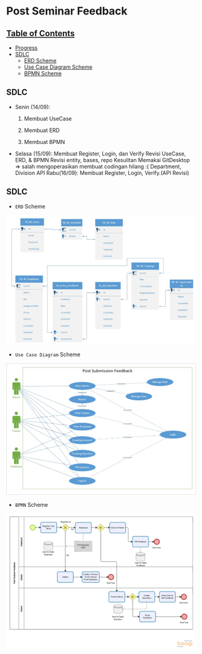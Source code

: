 # Post Seminar Feedback

## [Table of Contents](#)

- [Progress](#installation)
- [SDLC](#sdlc)
    - [ERD Scheme](#ERD-Scheme)
    - [Use Case Diagram Scheme](#use-case-diagram-Scheme)
    - [BPMN Scheme](#bpmn-Scheme)

## SDLC

- Senin (14/09):

    1. Membuat UseCase

    2. Membuat ERD
    
    3. Membuat BPMN

- Selasa (15/09):
Membuat Register, Login, dan Verify
Revisi UseCase, ERD, & BPMN
Revisi entity, bases, repo
Kesulitan Memakai GitDesktop => salah mengoperasikan membuat codingan hilang :(
Department, Division API
Rabu(16/09):
Membuat Register, Login, Verify.(API Revisi)



## SDLC

- `ERD` Scheme

![picture](SDLC/ERD_PostSeminarFeedback.jpg)

- `Use Case Diagram` Scheme

![picture](SDLC/UCD_PostSeminarFeedback.jpg)

- `BPMN` Scheme

![picture](SDLC/BPMN_PostSeminarFeedback.png)
